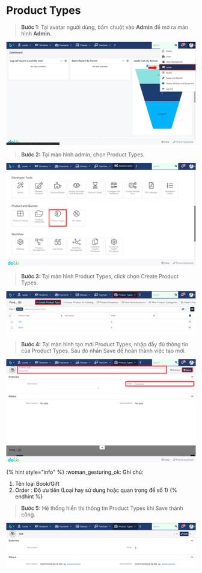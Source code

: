 # Product Types

> **Bước 1:** Tại avatar người dùng, bấm chuột vào **Admin** để mở ra màn hình **Admin.**

![](<../../.gitbook/assets/image (110) (2).png>)

> **Bước 2:** Tại màn hình admin, chọn Product Types.

![](<../../.gitbook/assets/image (114) (2).png>)

> **Bước 3:** Tại màn hình Product Types, click chọn Create Product Types.

![](<../../.gitbook/assets/image (120) (2).png>)

> **Bước 4:** Tại màn hình tạo mới Product Types, nhập đầy đủ thông tin của Product Types. Sau đó nhấn Save để hoàn thành việc tạo mới.

![](<../../.gitbook/assets/image (112).png>)

{% hint style="info" %}
:woman\_gesturing\_ok: Ghi chú:

1. Tên loại Book/Gift&#x20;
2. Order : Độ ưu tiên (Loại hay sử dụng hoặc quan trọng để số 1)
{% endhint %}

> **Bước 5:** Hệ thống hiển thị thông tin Product Types khi Save thành công.

![](<../../.gitbook/assets/image (133).png>)
